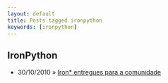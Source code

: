 ```yaml
---
layout: default
title: Posts tagged ironpython
keywords: [ironpython]
---
```

<h2 class="category">IronPython</h2>
<ul class="posts">
<li>
<p>
<span class="date">30/10/2010</span> &raquo;
<a href="/blog/iron-entregues-para-a-comunidade">Iron* entregues para a comunidade</a>
</p>
</li>
</ul>
